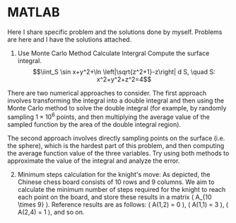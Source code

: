 # MATLAB
Here I share specific problem and the solutions done by myself. Problems are here and I have the solutions attached.

1. Use Monte Carlo Method Calculate Intergral
Compute the surface integral.
$$\iint_S \sin x+y^2+\ln \left|\sqrt{z^2+1}-z\right| d S, \quad S: x^2+y^2+z^2=4$$

There are two numerical approaches to consider. The first approach involves transforming the integral into a double integral and then using the Monte Carlo method to solve the double integral (for example, by randomly sampling $1 \times 10^6$ points, and then multiplying the average value of the sampled function by the area of the double integral region). 

The second approach involves directly sampling points on the surface (i.e. the sphere), which is the hardest part of this problem, and then computing the average function value of the three variables. Try using both methods to approximate the value of the integral and analyze the error.

2. Minimum steps calculation for the knight's move: As depicted, the Chinese chess board consists of 10 rows and 9 columns. We aim to calculate the minimum number of steps required for the knight to reach each point on the board, and store these results in a matrix \( A_{10 \times 9} \). Reference results are as follows: \( A(1,2) = 0 \), \( A(1,1) = 3 \), \( A(2,4) = 1 \), and so on.

